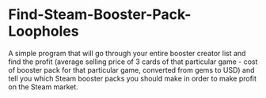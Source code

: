 # Find-Steam-Booster-Pack-Loopholes
A simple program that will go through your entire booster creator list and find the profit (average selling price of 3 cards of that particular game - cost of booster pack for that particular game, converted from gems to USD) and tell you which Steam booster packs you should make in order to make profit on the Steam market. 
